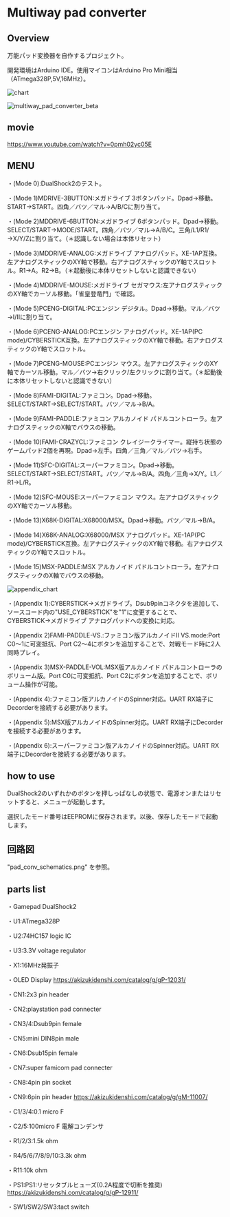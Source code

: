 # Multiway pad converter

## Overview

万能パッド変換器を自作するプロジェクト。

開発環境はArduino IDE。使用マイコンはArduino Pro Mini相当（ATmega328P,5V,16MHz）。

![chart](https://user-images.githubusercontent.com/5597377/174469409-51839756-9196-42b9-89b2-ea5085d715d5.png)

![multiway_pad_converter_beta](https://user-images.githubusercontent.com/5597377/174503133-65779209-de5d-49ed-879a-056d9470c409.jpg)

## movie

https://www.youtube.com/watch?v=0pmh02yc05E

## MENU

・(Mode 0):DualShock2のテスト。

・(Mode 1)MDRIVE-3BUTTON:メガドライブ 3ボタンパッド。Dpad→移動。START→START。四角／バツ／マル→A/B/Cに割り当て。

・(Mode 2)MDDRIVE-6BUTTON:メガドライブ 6ボタンパッド。Dpad→移動。SELECT/START→MODE/START。四角／バツ／マル→A/B/C。三角/L1/R1/→X/Y/Zに割り当て。（＊認識しない場合は本体リセット）

・(Mode 3)MDDRIVE-ANALOG:メガドライブ アナログパッド。XE-1AP互換。左アナログスティックのXY軸で移動。右アナログスティックのY軸でスロットル。R1→A。R2→B。（＊起動後に本体リセットしないと認識できない）

・(Mode 4)MDDRIVE-MOUSE:メガドライブ セガマウス:左アナログスティックのXY軸でカーソル移動。「雀皇登竜門」で確認。

・(Mode 5)PCENG-DIGITAL:PCエンジン デジタル。Dpad→移動。マル／バツ→I/IIに割り当て。

・(Mode 6)PCENG-ANALOG:PCエンジン アナログパッド。XE-1AP(PC mode)/CYBERSTICK互換。左アナログスティックのXY軸で移動。右アナログスティックのY軸でスロットル。

・(Mode 7)PCENG-MOUSE:PCエンジン マウス。左アナログスティックのXY軸でカーソル移動。マル／バツ→右クリック/左クリックに割り当て。（＊起動後に本体リセットしないと認識できない）

・(Mode 8)FAMI-DIGITAL:ファミコン。Dpad→移動。SELECT/START→SELECT/START。バツ／マル→B/A。

・(Mode 9)FAMI-PADDLE:ファミコン アルカノイド パドルコントローラ。左アナログスティックのX軸でバウスの移動。

・(Mode 10)FAMI-CRAZYCL:ファミコン クレイジークライマー。縦持ち状態のゲームパッド2個を再現。Dpad→左手。四角／三角／マル／バツ→右手。

・(Mode 11)SFC-DIGITAL:スーパーファミコン。Dpad→移動。SELECT/START→SELECT/START。バツ／マル→B/A。四角／三角→X/Y。L1／R1→L/R。

・(Mode 12)SFC-MOUSE:スーパーファミコン マウス。左アナログスティックのXY軸でカーソル移動。

・(Mode 13)X68K-DIGITAL:X68000/MSX。Dpad→移動。バツ／マル→B/A。

・(Mode 14)X68K-ANALOG:X68000/MSX アナログパッド。XE-1AP(PC mode)/CYBERSTICK互換。左アナログスティックのXY軸で移動。右アナログスティックのY軸でスロットル。

・(Mode 15)MSX-PADDLE:MSX アルカノイド パドルコントローラ。左アナログスティックのX軸でバウスの移動。

![appendix_chart](https://user-images.githubusercontent.com/5597377/179448061-4a4598af-71a1-4e29-89b1-ed9ebf80b253.png)

・(Appendix 1):CYBERSTICK→メガドライブ。Dsub9pinコネクタを追加して、ソースコード内の"USE_CYBERSTICK"を"1"に変更することで、CYBERSTICK→メガドライブ アナログパッドへの変換に対応。

・(Appendix 2)FAMI-PADDLE-VS.:ファミコン版アルカノイドII VS.mode:Port C0～1に可変抵抗、Port C2～4にボタンを追加することで、対戦モード時に2人同時プレイ。

・(Appendix 3)MSX-PADDLE-VOL:MSX版アルカノイド パドルコントローラのボリューム版。Port C0に可変抵抗、Port C2にボタンを追加することで、ボリューム操作が可能。

・(Appendix 4):ファミコン版アルカノイドのSpinner対応。UART RX端子にDecorderを接続する必要があります。

・(Appendix 5):MSX版アルカノイドのSpinner対応。UART RX端子にDecorderを接続する必要があります。

・(Appendix 6):スーパーファミコン版アルカノイドのSpinner対応。UART RX端子にDecorderを接続する必要があります。

## how to use

DualShock2のいずれかのボタンを押しっぱなしの状態で、電源オンまたはリセットすると、メニューが起動します。

選択したモード番号はEEPROMに保存されます。以後、保存したモードで起動します。

## 回路図

"pad_conv_schematics.png" を参照。

## parts list

・Gamepad DualShock2

・U1:ATmega328P

・U2:74HC157 logic IC

・U3:3.3V voltage regulator

・X1:16MHz発振子

・OLED Display https://akizukidenshi.com/catalog/g/gP-12031/

・CN1:2x3 pin header

・CN2:playstation pad connecter

・CN3/4:Dsub9pin female

・CN5:mini DIN8pin male

・CN6:Dsub15pin female

・CN7:super famicom pad connecter

・CN8:4pin pin socket

・CN9:6pin pin header https://akizukidenshi.com/catalog/g/gM-11007/

・C1/3/4:0.1 micro F

・C2/5:100micro F 電解コンデンサ

・R1/2/3:1.5k ohm

・R4/5/6/7/8/9/10:3.3k ohm

・R11:10k ohm

・PS1:PS1:リセッタブルヒューズ(0.2A程度で切断を推奨) https://akizukidenshi.com/catalog/g/gP-12911/

・SW1/SW2/SW3:tact switch
